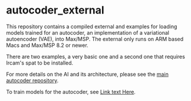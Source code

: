 # autocoder_external

This repository contains a compiled external and examples for loading models trained for an autocoder, an implementation of a variational autoencoder (VAE), into Max/MSP. The external only runs on ARM based Macs and Max/MSP 8.2 or newer.

There are two examples, a very basic one and a second one that requires Ircam's spat to be installed.

For more details on the AI and its architecture, please see the [main autocoder repository](https://github.com/franzson/autocoder).

To train models for the autocoder, see [Link text Here](https://link-url-here.org).
